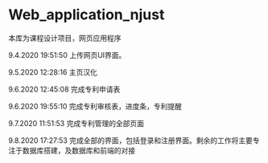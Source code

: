 # Web_application_njust
本库为课程设计项目，网页应用程序

9.4.2020  19:51:50 上传网页UI界面。

9.5.2020 12:28:16 主页汉化

9.6.2020 12:45:08 完成专利申请表

9.6.2020 19:55:10 完成专利审核表，进度条，专利提醒

9.7.2020 11:51:53 完成专利管理的全部页面

9.8.2020 17:27:53 完成全部的界面，包括登录和注册界面。剩余的工作将主要专注于数据库搭建，及数据库和前端的对接
